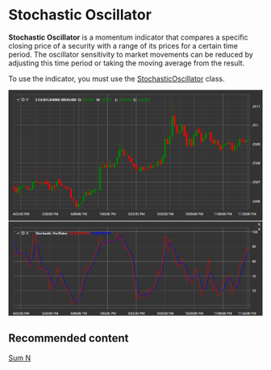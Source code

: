 # Stochastic Oscillator

**Stochastic Oscillator** is a momentum indicator that compares a specific closing price of a security with a range of its prices for a certain time period. The oscillator sensitivity to market movements can be reduced by adjusting this time period or taking the moving average from the result. 

To use the indicator, you must use the [StochasticOscillator](xref:StockSharp.Algo.Indicators.StochasticOscillator) class. 

![IndicatorStochasticOscillator](../images/IndicatorStochasticOscillator.png)

## Recommended content

[Sum N](IndicatorSum.md)
